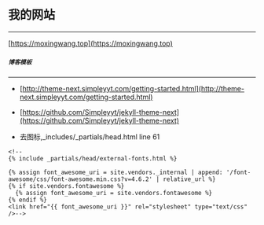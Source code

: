# `我的网站`
---
[https://moxingwang.top](https://moxingwang.top)




##### `博客模板` 
---
* [http://theme-next.simpleyyt.com/getting-started.html](http://theme-next.simpleyyt.com/getting-started.html)
* [https://github.com/Simpleyyt/jekyll-theme-next](https://github.com/Simpleyyt/jekyll-theme-next)

* 去图标,_includes/_partials/head.html line 61

```$xslt
<!--
{% include _partials/head/external-fonts.html %}

{% assign font_awesome_uri = site.vendors._internal | append: '/font-awesome/css/font-awesome.min.css?v=4.6.2' | relative_url %}
{% if site.vendors.fontawesome %}
  {% assign font_awesome_uri = site.vendors.fontawesome %}
{% endif %}
<link href="{{ font_awesome_uri }}" rel="stylesheet" type="text/css" />-->
```
